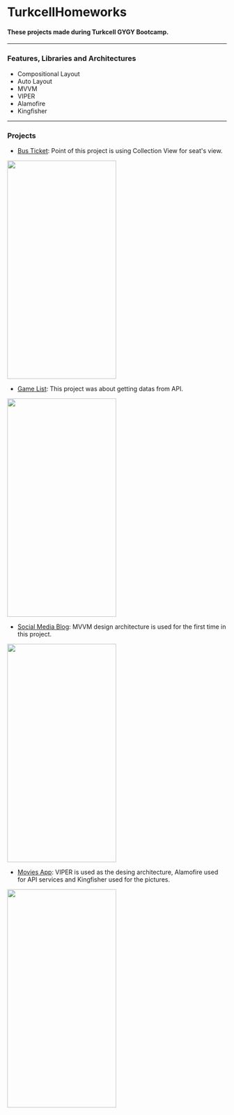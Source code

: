 # TurkcellHomeworks
#### These projects made during Turkcell GYGY Bootcamp.

_______

### Features, Libraries and Architectures
* Compositional Layout
* Auto Layout
* MVVM
* VIPER
* Alamofire
* Kingfisher
---
### Projects
* [Bus Ticket](https://github.com/humeyrasahin7/TurkcellHomeworks/tree/master/BusTicket): Point of this project is using Collection View for seat's view.
<img src="https://github.com/humeyrasahin7/TurkcellHomeworks/blob/master/BusTicket/Screenshots/recording.gif" width="250" height="500">

* [Game List](https://github.com/humeyrasahin7/TurkcellHomeworks/tree/master/GameList): This project was about getting datas from API.
<img src="https://github.com/humeyrasahin7/TurkcellHomeworks/blob/master/GameList/Screenshots/recording.gif" width="250" height="500">

* [Social Media Blog](https://github.com/humeyrasahin7/TurkcellHomeworks/tree/master/SocialMediaMVVM): MVVM design architecture is used for the first time in this project.
<img src="https://github.com/humeyrasahin7/TurkcellHomeworks/blob/master/SocialMediaMVVM/Screenshots/MVVM.gif" width="250" height="500">

* [Movies App](https://github.com/humeyrasahin7/TurkcellHomeworks/tree/master/MoviesFinalProjectViper): VIPER is used as the desing architecture, Alamofire used for API services and Kingfisher used for the pictures.
<img src="https://github.com/humeyrasahin7/TurkcellHomeworks/blob/master/MoviesFinalProjectViper/screenshots/record.gif" width="250" height="500">

